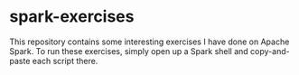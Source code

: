 # spark-exercises

This repository contains some interesting exercises I have done on Apache Spark.
To run these exercises, simply open up a Spark shell and copy-and-paste each script there.
